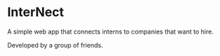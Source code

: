 # InterNect

A simple web app that connects interns to companies that want to hire.

Developed by a group of friends.
